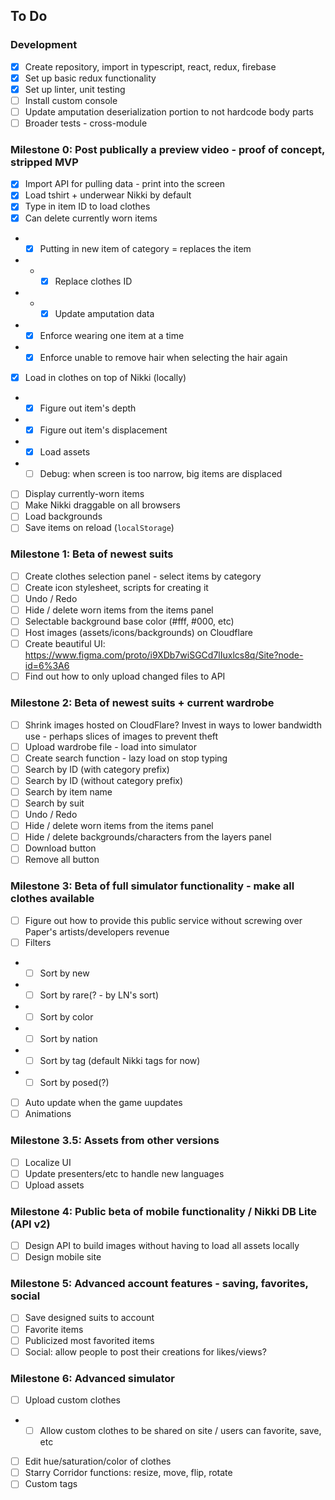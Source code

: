 ## To Do

### Development
- [X] Create repository, import in typescript, react, redux, firebase
- [X] Set up basic redux functionality
- [x] Set up linter, unit testing
- [ ] Install custom console
- [ ] Update amputation deserialization portion to not hardcode body parts
- [ ] Broader tests - cross-module

### Milestone 0: Post publically a preview video - proof of concept, stripped MVP
- [x] Import API for pulling data - print into the screen
- [x] Load tshirt + underwear Nikki by default
- [x] Type in item ID to load clothes
- [x] Can delete currently worn items
- - [x] Putting in new item of category = replaces the item
- - - [x] Replace clothes ID
- - - [x] Update amputation data
- - [x] Enforce wearing one item at a time
- - [x] Enforce unable to remove hair when selecting the hair again
- [x] Load in clothes on top of Nikki (locally)
- - [x] Figure out item's depth
- - [x] Figure out item's displacement
- - [x] Load assets
- - [ ] Debug: when screen is too narrow, big items are displaced
- [ ] Display currently-worn items
- [ ] Make Nikki draggable on all browsers
- [ ] Load backgrounds
- [ ] Save items on reload (`localStorage`)

### Milestone 1: Beta of newest suits
- [ ] Create clothes selection panel - select items by category
- [ ] Create icon stylesheet, scripts for creating it
- [ ] Undo / Redo
- [ ] Hide / delete worn items from the items panel
- [ ] Selectable background base color (#fff, #000, etc)
- [ ] Host images (assets/icons/backgrounds) on Cloudflare
- [ ] Create beautiful UI: https://www.figma.com/proto/i9XDb7wiSGCd7lIuxlcs8q/Site?node-id=6%3A6
- [ ] Find out how to only upload changed files to API

### Milestone 2: Beta of newest suits + current wardrobe
- [ ] Shrink images hosted on CloudFlare? Invest in ways to lower bandwidth use - perhaps slices of images to prevent theft
- [ ] Upload wardrobe file - load into simulator
- [ ] Create search function - lazy load on stop typing
- [ ] Search by ID (with category prefix)
- [ ] Search by ID (without category prefix)
- [ ] Search by item name
- [ ] Search by suit
- [ ] Undo / Redo
- [ ] Hide / delete worn items from the items panel
- [ ] Hide / delete backgrounds/characters from the layers panel
- [ ] Download button
- [ ] Remove all button

### Milestone 3: Beta of full simulator functionality - make all clothes available
- [ ] Figure out how to provide this public service without screwing over Paper's artists/developers revenue
- [ ] Filters
- - [ ] Sort by new
- - [ ] Sort by rare(? - by LN's sort)
- - [ ] Sort by color
- - [ ] Sort by nation
- - [ ] Sort by tag (default Nikki tags for now)
- - [ ] Sort by posed(?)
- [ ] Auto update when the game uupdates
- [ ] Animations

### Milestone 3.5: Assets from other versions
- [ ] Localize UI
- [ ] Update presenters/etc to handle new languages
- [ ] Upload assets

### Milestone 4: Public beta of mobile functionality / Nikki DB Lite (API v2)
- [ ] Design API to build images without having to load all assets locally
- [ ] Design mobile site

### Milestone 5: Advanced account features - saving, favorites, social
- [ ] Save designed suits to account
- [ ] Favorite items
- [ ] Publicized most favorited items
- [ ] Social: allow people to post their creations for likes/views?

### Milestone 6: Advanced simulator
- [ ] Upload custom clothes
- - [ ] Allow custom clothes to be shared on site / users can favorite, save, etc
- [ ] Edit hue/saturation/color of clothes
- [ ] Starry Corridor functions: resize, move, flip, rotate
- [ ] Custom tags

